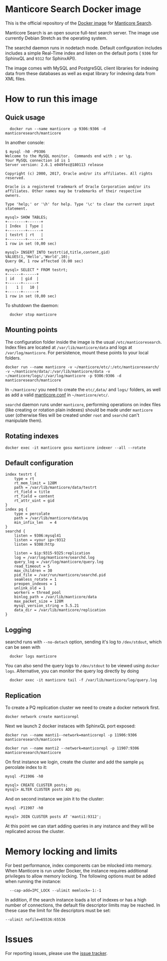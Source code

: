 # Manticore Search Docker image

This is the official repository of the [Docker image](https://hub.docker.com/r/manticoresearch/manticore/) for [Manticore Search](https://github.com/manticoresoftware/manticore).

Manticore Search is an open source full-text search server. The image use currently Debian Stretch as the operating system.

The searchd daemon runs in nodetach mode. Default configuration includes includes a simple Real-Time index and listen on the default ports ( `9306`  for SphinxQL and `9312` for SphinxAPI).

The image comes with MySQL  and PostgreSQL client libraries for indexing data from these databases as well as expat library for indexing data from XML files.


# How to run this image

## Quick usage

  ```
	docker run --name manticore -p 9306:9306 -d manticoresearch/manticore
  ```
  
  In another console:
  
  ```
  $ mysql -h0 -P9306
Welcome to the MySQL monitor.  Commands end with ; or \g.
Your MySQL connection id is 1
Server version: 2.6.1 e049fec@180113 release 

Copyright (c) 2000, 2017, Oracle and/or its affiliates. All rights reserved.

Oracle is a registered trademark of Oracle Corporation and/or its
affiliates. Other names may be trademarks of their respective
owners.

Type 'help;' or '\h' for help. Type '\c' to clear the current input statement.

mysql> SHOW TABLES;
+--------+------+
| Index  | Type |
+--------+------+
| testrt | rt   |
+--------+------+
1 row in set (0,00 sec)

mysql> INSERT INTO testrt(id,title,content,gid) VALUES(1,'Hello','World',10);
Query OK, 1 row affected (0.00 sec)

mysql> SELECT * FROM testrt;
+------+------+
| id   | gid  |
+------+------+
|    1 |   10 |
+------+------+
1 row in set (0,00 sec)
```

To shutdown the daemon:

```
  docker stop manticore
```

## Mounting points

The configuration folder inside the image is the usual `/etc/manticoresearch`. 
Index files are located at `/var/lib/manticore/data` and logs at `/var/log/manticore`.
For persistence, mount these points to your local folders.

```
docker run --name manticore -v ~/manticore/etc/:/etc/manticoresearch/ -v ~/manticore/data/:/var/lib/manticore/data -v ~/manticore/logs/:/var/log/manticore -p 9306:9306 -d manticoresearch/manticore
```
    
In `~/manticore/` you need to create the `etc/`,`data/` and `logs/` folders, as well as add a valid  [manticore.conf](https://github.com/manticoresoftware/docker/blob/master/manticore.conf)   in `~/manticore/etc/`.  

`searchd` daemon runs under `manticore`, performing operations on index files (like creating or rotation plain indexes) should be made under `manticore` user (otherwise files will be created under `root` and `searchd` can't manipulate them).

## Rotating indexes

```
docker exec -it manticore gosu manticore indexer --all --rotate
```

## Default configuration

```
index testrt {
    type = rt
    rt_mem_limit = 128M
    path = /var/lib/manticore/data/testrt
    rt_field = title
    rt_field = content
    rt_attr_uint = gid
}
index pq {
    type = percolate
    path = /var/lib/manticore/data/pq
    min_infix_len   = 4
}
searchd {
    listen = 9306:mysql41
    listen = <your ip>:9312
    listen = 9308:http
    
    listen = $ip:9315-9325:replication
    log = /var/log/manticore/searchd.log
    query_log = /var/log/manticore/query.log
    read_timeout = 5
    max_children = 30
    pid_file = /var/run/manticore/searchd.pid
    seamless_rotate = 1
    preopen_indexes = 1
    unlink_old = 1
    workers = thread_pool
    binlog_path = /var/lib/manticore/data
    max_packet_size = 128M
    mysql_version_string = 5.5.21
    data_dir = /var/lib/manticore/replication
}
```

## Logging

searchd runs with ``--no-detach`` option, sending it's log to `/dev/stdout`, which can be seen with 

```
  docker logs manticore
```

You can also send the query logs to `/dev/stdout` to be viewed using `docker logs`.
Alternative, you can monitor the query log directly by doing 

```
  docker exec -it manticore tail -f /var/lib/manticore/log/query.log
```

## Replication

To create a PQ replication cluster we need to create a docker network first.

```
docker network create manticorepl
```
Next we launch 2 docker instaces with SphinxQL port exposed:

```
docker run --name manti1--network=manticorepl -p 11906:9306 manticoresearch/manticore
```

```
docker run --name manti2 --network=manticorepl -p 11907:9306 manticoresearch/manticore
```
On first instance we login, create the cluster and add the sample `pq` percolate index to it:

```
mysql -P11906 -h0

mysql> CREATE CLUSTER posts;
mysql> ALTER CLUSTER posts ADD pq;
```

And on second instance we join it to the cluster:

```
mysql -P11907 -h0

mysql> JOIN CLUSTER posts AT 'manti1:9312';
```

At this point we can start adding queries in any instance and they will be replicated across the cluster.

# Memory locking and limits

For best performance, index components can be mlocked into memory. When Manticore is run under Docker, the instance requires additional privileges to allow memory locking. The following options must be added when running the instance:

```
  --cap-add=IPC_LOCK --ulimit memlock=-1:-1 
```
In addition, if the search instance loads a lot of indexes or has a high number of connections, the default file descriptor limits may be reached.  In these case the limit for file descriptors must be set:

```
--ulimit nofile=65536:65536
```

# Issues

For reporting issues, please use the [issue tracker](https://github.com/manticoresoftware/docker/issues).

